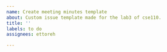 ```yaml
---
name: Create meeting minutes template
about: Custom issue template made for the lab3 of cse110.
title: ''
labels: to do
assignees: ettoreh

---
```



